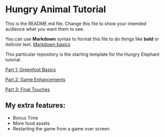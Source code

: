 # Hungry Animal Tutorial
This is the README.md file.
Change this file to show your intended audience what you want them to see.

You can use **Markdown** syntax to format this file to do things like **bold** or *italicize* text.
[Markdown basics](https://www.markdownguide.org/getting-started/)

This particular repository is the starting template for the Hungry Elephant tutorial.

[Part 1: Greenfoot Basics](https://youtu.be/zxaa3X0MihI)

[Part 2: Game Enhancements](https://youtu.be/TwID9i0Ey6o)

[Part 3: Final Touches](https://youtu.be/GT-eFwa4Abc)


## My extra features:
- Bonus Time
- More food assets
- Restarting the game from a game over screen